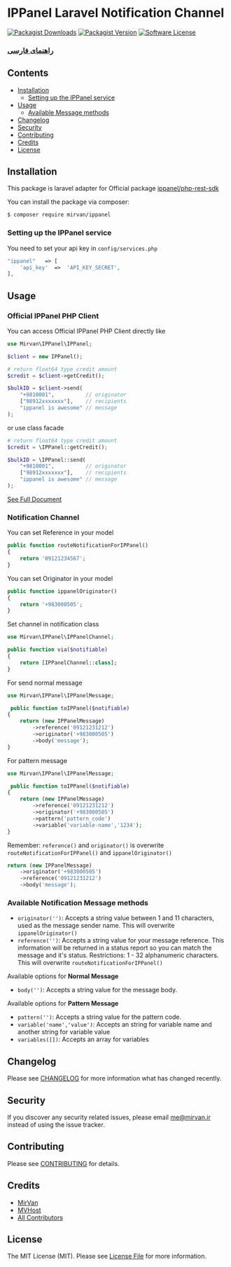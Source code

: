 # IPPanel Laravel Notification Channel

[![Packagist Downloads](https://img.shields.io/packagist/dt/mirvan/ippanel?style=for-the-badge)](https://packagist.org/packages/mirvan/ippanel)
[![Packagist Version](https://img.shields.io/packagist/v/mirvan/ippanel?style=for-the-badge)](https://packagist.org/packages/mirvan/ippanel)
[![Software License](https://img.shields.io/badge/license-MIT-brightgreen.svg?style=for-the-badge)](LICENSE.md)

### [راهنمای فارسی](README.fa.md)

## Contents

- [Installation](#installation)
	- [Setting up the IPPanel service](#setting-up-the-ippanel-service)
- [Usage](#usage)
	- [Available Message methods](#available-message-methods)
- [Changelog](#changelog)
- [Security](#security)
- [Contributing](#contributing)
- [Credits](#credits)
- [License](#license)


## Installation
This package is laravel adapter for Official package [ippanel/php-rest-sdk](https://packagist.org/packages/ippanel/php-rest-sdk)

You can install the package via composer:
``` bash
$ composer require mirvan/ippanel
```


### Setting up the IPPanel service
You need to set your api key in `config/services.php`
```php
"ippanel"   => [
    'api_key'  =>  'API_KEY_SECRET',
],
```
## Usage 
### Official IPPanel PHP Client
You can access Official IPPanel PHP Client directly like
```php
use Mirvan\IPPanel\IPPanel;

$client = new IPPanel();

# return float64 type credit amount
$credit = $client->getCredit();

$bulkID = $client->send(
    "+9810001",          // originator
    ["98912xxxxxxx"],    // recipients
    "ippanel is awesome" // message
);
```
or use class facade
```php
# return float64 type credit amount
$credit = \IPPanel::getCredit();

$bulkID = \IPPanel::send(
    "+9810001",          // originator
    ["98912xxxxxxx"],    // recipients
    "ippanel is awesome" // message
);
```
[See Full Document](https://github.com/ippanel/php-rest-sdk/blob/master/README.md)

### Notification Channel

You can set Reference in your model
``` php
public function routeNotificationForIPPanel()
{
    return '09121234567';
}
```

You can set Originator in your model
``` php
public function ippanelOriginator()
{
    return '+983000505';
}
```

Set channel in notification class
``` php
use Mirvan\IPPanel\IPPanelChannel;

public function via($notifiable)
{
    return [IPPanelChannel::class];
}
```
For send normal message
``` php
use Mirvan\IPPanel\IPPanelMessage;

 public function toIPPanel($notifiable)
{
    return (new IPPanelMessage)
        ->reference('09121231212')
        ->originator('+983000505')
        ->body('message');
}
```
For pattern message
``` php
use Mirvan\IPPanel\IPPanelMessage;

 public function toIPPanel($notifiable)
{
    return (new IPPanelMessage)
        ->reference('09121231212')
        ->originator('+983000505')
        ->pattern('pattern_code')
        ->variable('variable-name','1234');
}
```
Remember: `reference()` and `originator()` is overwrite  `routeNotificationForIPPanel()` and `ippanelOriginator()`
``` php
return (new IPPanelMessage)
    ->originator('+983000505')
    ->reference('09121231212')
    ->body('message');
```

### Available Notification Message methods

- `originator('')`: Accepts a string value between 1 and 11 characters, used as the message sender name. This will overwrite `ippanelOriginator()`
- `reference('')`: Accepts a string value for your message reference. This information will be returned in a status report so you can match the message and it's status. Restrictions: 1 - 32 alphanumeric characters. This will overwrite `routeNotificationForIPPanel()`

Available options for **Normal Message**
- `body('')`: Accepts a string value for the message body.

Available options for **Pattern Message**
- `pattern('')`: Accepts a string value for the pattern code.
- `variable('name','value')`: Accepts an string for variable name and another string for variable value
- `variables([])`: Accepts an array for variables 

## Changelog

Please see [CHANGELOG](CHANGELOG.md) for more information what has changed recently.

## Security

If you discover any security related issues, please email me@mirvan.ir instead of using the issue tracker.

## Contributing

Please see [CONTRIBUTING](CONTRIBUTING.md) for details.

## Credits

- [MirVan](https://github.com/MirvanGh)
- [MVHost](https://sms.mvhost.ir)
- [All Contributors](../../contributors)

## License

The MIT License (MIT). Please see [License File](LICENSE.md) for more information.

